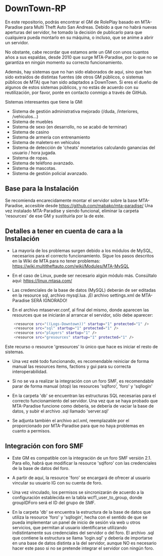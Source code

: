 # DownTown-RP

En este repositorio, podrás encontrar el GM de RolePlay basado en MTA-Paradise para Multi Theft Auto San Andreas.
Debido a que no habrá nuevas aperturas del servidor, he tomado la decisión de publicarlo para que cualquiera pueda
montarlo en su máquina, o incluso, que se anime a abrir un servidor.

No obstante, cabe recordar que estamos ante un GM con unos cuantos años a sus espaldas, desde 2010 que surge MTA-Paradise,
por lo que no se garantiza en ningún momento su correcto funcionamiento.

Además, hay sistemas que no han sido elaborados de aquí, sino que han sido extraídos de distintas fuentes (de otros GM públicos,
o sistemas públicos de MTA) que han sido adaptados a DownTown. Si eres el dueño de algunos de estos sistemas públicos, y no estás
de acuerdo con su reutilización, por favor, ponte en contacto conmigo a través de GitHub.

Sistemas interesantes que tiene la GM:

- Sistema de gestión administrativa mejorado (/duda, /interiores, /vehiculos...)
- Sistema de muebles
- Sistema de sexo (en desarrollo, no se acabó de terminar)
- Sistema de casino
- Sistema de armería con entrenamiento
- Sistema de maletero en vehículos
- Sistema de detección de 'cheats' monetarios calculando ganancias del usuario / hora jugada.
- Sistema de ropas.
- Sistema de teléfono avanzado.
- Sistema de mascotas.
- Sistema de gestión policial avanzado.

## Base para la Instalación

Se recomienda encarecidamente montar el servidor sobre la base MTA-Paradise, accesible desde https://github.com/mabako/mta-paradise/
Una vez instalado MTA-Paradise y siendo funcional, eliminar la carpeta 'resources' de ese GM y sustituirla por la de este.

## Detalles a tener en cuenta de cara a la Instalación

- La mayoría de los problemas surgen debido a los módulos de MySQL, necesarios para el correcto funcionamiento. Sigue los pasos descritos
en la Wiki de MTA para no tener problemas: https://wiki.multitheftauto.com/wiki/Modules/MTA-MySQL

- En el caso de Linux, puede ser necesario algún módulo más. Consúltalo aquí: https://linux.mtasa.com/

- Las credenciales de la base de datos (MySQL) deberán de ser editadas en la resource sql, archivo mysql.lua. ¡El archivo settings.xml
de MTA-Paradise SERÁ IGNORADO!

- En el archivo mtaserver.conf, al final del mismo, donde aparecen las resources que se iniciarán al arrancar el servidor, sólo debe aparecer:
```bash
    <resource src="((Logs-Downtown))" startup="1" protected="1" />
    <resource src="sql" startup="1" protected="1" />
    <resource src="players" startup="1" />
    <resource src="gresources" startup="1" protected="1" />
```
Este recurso o resource 'gresources' lo único que hace es iniciar el resto de sistemas.
  
 - Una vez esté todo funcionando, es recomendable reiniciar de forma manual las resources items, factions y gui para su correcta interoperabilidad.
 
 - Si no se va a realizar la integración con un foro SMF, es recomendable parar de forma manual (stop) las resources 'sqlforo', 'foro' y 'sqllogin'
 
 - En la carpeta 'db' se encuentran las estructuras SQL necesarias para el correcto funcionamiento del servidor. Una vez que se haya probado que
 MTA-Paradise funcione como debería, se debería de vaciar la base de datos, y subir el archivo .sql llamado 'server.sql'
 
 - Se adjunta también el archivo acl.xml, reemplazable por el proporcionado por MTA-Paradise para que no haya problemas en cuanto a permisos.
 
 ## Integración con foro SMF
 
 - Este GM es compatible con la integración de un foro SMF versión 2.1. Para ello, habrá que modificar la resource 'sqlforo'
 con las credenciales de la base de datos del foro.
 
 - A partir de aquí, la resource 'foro' se encargará de ofrecer al usuario vincular su usuario IG con su cuenta de foro.
 
 - Una vez vinculado, los permisos se sincronizarán de acuerdo a la configuración establecida en la tabla wcf1_user_to_group, donde groupIDForo
 será el ID del grupo de SMF.

- En la carpeta 'db' se encuentra la estructura de la base de datos que utiliza la resource 'foro' y 'sqllogin', hecha con el sentido de
que se pueda implementar un panel de inicio de sesión vía web u otros servicios, que permitan al usuario identificarse utilizando indistintamente
sus credenciales del servidor o del foro. El archivo .sql que contiene la estructura se llama 'login.sql' y debería de importarse en una base de
datos distinta a la del servidor, aunque NO es necesario hacer este paso si no se pretende integrar el servidor con ningún foro.

